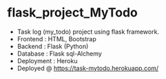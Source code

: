 # flask_project_MyTodo
 
 - Task log (my_todo) project using flask framework.
 - Frontend : HTML, Bootstrap
 - Backend : Flask (Python)
 - Database : Flask sql-Alchemy
 - Deployment : Heroku
 - Deployed @ https://task-mytodo.herokuapp.com/
